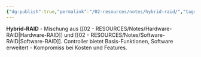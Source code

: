 ```yaml
---
{"dg-publish":true,"permalink":"/02-resources/notes/hybrid-raid/","tags":["raid/implementation","mischung/hw-sw","hardware"],"noteIcon":"","updated":"2025-09-05T10:12:28.000+02:00"}
---
```



**Hybrid-RAID** - Mischung aus [[02 - RESOURCES/Notes/Hardware-RAID\|Hardware-RAID]] und [[02 - RESOURCES/Notes/Software-RAID\|Software-RAID]].
Controller bietet Basis-Funktionen, Software erweitert - Kompromiss bei Kosten und Features.